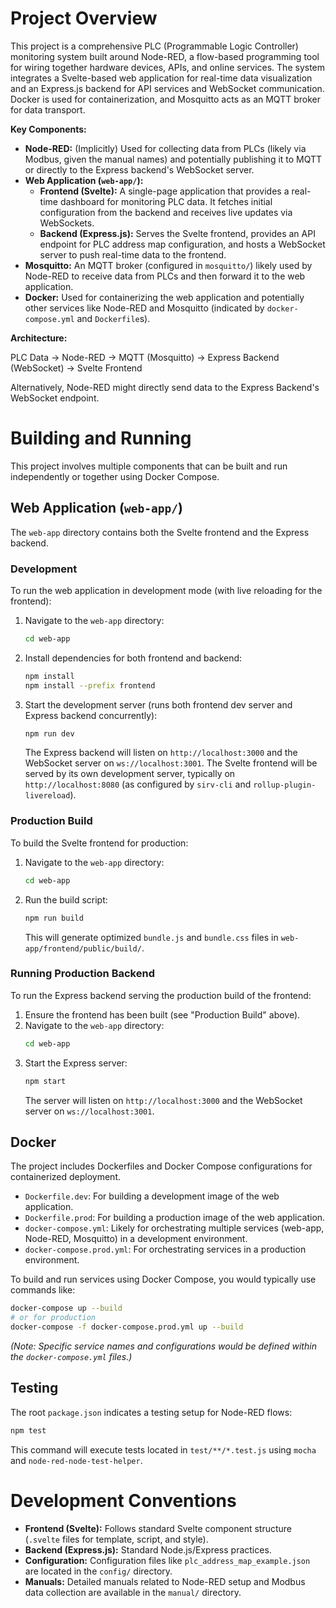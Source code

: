 # Project Overview

This project is a comprehensive PLC (Programmable Logic Controller) monitoring system built around Node-RED, a flow-based programming tool for wiring together hardware devices, APIs, and online services. The system integrates a Svelte-based web application for real-time data visualization and an Express.js backend for API services and WebSocket communication. Docker is used for containerization, and Mosquitto acts as an MQTT broker for data transport.

**Key Components:**

*   **Node-RED:** (Implicitly) Used for collecting data from PLCs (likely via Modbus, given the manual names) and potentially publishing it to MQTT or directly to the Express backend's WebSocket server.
*   **Web Application (`web-app/`):**
    *   **Frontend (Svelte):** A single-page application that provides a real-time dashboard for monitoring PLC data. It fetches initial configuration from the backend and receives live updates via WebSockets.
    *   **Backend (Express.js):** Serves the Svelte frontend, provides an API endpoint for PLC address map configuration, and hosts a WebSocket server to push real-time data to the frontend.
*   **Mosquitto:** An MQTT broker (configured in `mosquitto/`) likely used by Node-RED to receive data from PLCs and then forward it to the web application.
*   **Docker:** Used for containerizing the web application and potentially other services like Node-RED and Mosquitto (indicated by `docker-compose.yml` and `Dockerfile`s).

**Architecture:**

PLC Data -> Node-RED -> MQTT (Mosquitto) -> Express Backend (WebSocket) -> Svelte Frontend

Alternatively, Node-RED might directly send data to the Express Backend's WebSocket endpoint.

# Building and Running

This project involves multiple components that can be built and run independently or together using Docker Compose.

## Web Application (`web-app/`)

The `web-app` directory contains both the Svelte frontend and the Express backend.

### Development

To run the web application in development mode (with live reloading for the frontend):

1.  Navigate to the `web-app` directory:
    ```bash
    cd web-app
    ```
2.  Install dependencies for both frontend and backend:
    ```bash
    npm install
    npm install --prefix frontend
    ```
3.  Start the development server (runs both frontend dev server and Express backend concurrently):
    ```bash
    npm run dev
    ```
    The Express backend will listen on `http://localhost:3000` and the WebSocket server on `ws://localhost:3001`. The Svelte frontend will be served by its own development server, typically on `http://localhost:8080` (as configured by `sirv-cli` and `rollup-plugin-livereload`).

### Production Build

To build the Svelte frontend for production:

1.  Navigate to the `web-app` directory:
    ```bash
    cd web-app
    ```
2.  Run the build script:
    ```bash
    npm run build
    ```
    This will generate optimized `bundle.js` and `bundle.css` files in `web-app/frontend/public/build/`.

### Running Production Backend

To run the Express backend serving the production build of the frontend:

1.  Ensure the frontend has been built (see "Production Build" above).
2.  Navigate to the `web-app` directory:
    ```bash
    cd web-app
    ```
3.  Start the Express server:
    ```bash
    npm start
    ```
    The server will listen on `http://localhost:3000` and the WebSocket server on `ws://localhost:3001`.

## Docker

The project includes Dockerfiles and Docker Compose configurations for containerized deployment.

*   `Dockerfile.dev`: For building a development image of the web application.
*   `Dockerfile.prod`: For building a production image of the web application.
*   `docker-compose.yml`: Likely for orchestrating multiple services (web-app, Node-RED, Mosquitto) in a development environment.
*   `docker-compose.prod.yml`: For orchestrating services in a production environment.

To build and run services using Docker Compose, you would typically use commands like:

```bash
docker-compose up --build
# or for production
docker-compose -f docker-compose.prod.yml up --build
```

*(Note: Specific service names and configurations would be defined within the `docker-compose.yml` files.)*

## Testing

The root `package.json` indicates a testing setup for Node-RED flows:

```bash
npm test
```
This command will execute tests located in `test/**/*.test.js` using `mocha` and `node-red-node-test-helper`.

# Development Conventions

*   **Frontend (Svelte):** Follows standard Svelte component structure (`.svelte` files for template, script, and style).
*   **Backend (Express.js):** Standard Node.js/Express practices.
*   **Configuration:** Configuration files like `plc_address_map_example.json` are located in the `config/` directory.
*   **Manuals:** Detailed manuals related to Node-RED setup and Modbus data collection are available in the `manual/` directory.

